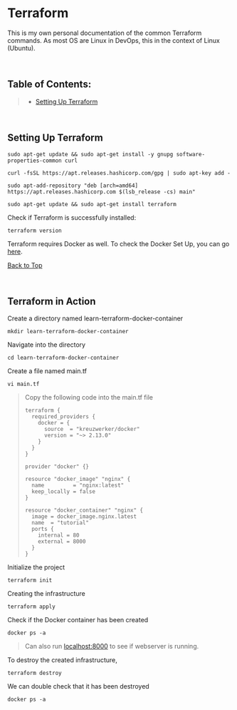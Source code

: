 # Terraform
This is my own personal documentation of the common Terraform commands.
As most OS are Linux in DevOps, this in the context of Linux (Ubuntu).

</br>

## Table of Contents:
> - [Setting Up Terraform](https://github.com/leeyawnz/DevSecOps/blob/main/Terraform/README.md#setting-up-terraform)

</br>

## Setting Up Terraform
```
sudo apt-get update && sudo apt-get install -y gnupg software-properties-common curl
```
```
curl -fsSL https://apt.releases.hashicorp.com/gpg | sudo apt-key add -
```
```
sudo apt-add-repository "deb [arch=amd64] https://apt.releases.hashicorp.com $(lsb_release -cs) main"
```
```
sudo apt-get update && sudo apt-get install terraform
```
Check if Terraform is successfully installed:
```
terraform version
```

Terraform requires Docker as well. To check the Docker Set Up, you can go [here](https://github.com/leeyawnz/DevSecOps/blob/main/Docker/README.md#setting-up-docker).

[Back to Top](https://github.com/leeyawnz/DevSecOps/blob/main/Terraform/README.md#table-of-contents)

</br>

## Terraform in Action
Create a directory named learn-terraform-docker-container
```
mkdir learn-terraform-docker-container
```
Navigate into the directory
```
cd learn-terraform-docker-container
```
Create a file named main.tf
```
vi main.tf
```
> Copy the following code into the main.tf file
> ```
> terraform {
>   required_providers {
>     docker = {
>       source  = "kreuzwerker/docker"
>       version = "~> 2.13.0"
>     }
>   }
> }
> 
> provider "docker" {}
>
> resource "docker_image" "nginx" {
>   name         = "nginx:latest"
>   keep_locally = false
> }
> 
> resource "docker_container" "nginx" {
>   image = docker_image.nginx.latest
>   name  = "tutorial"
>   ports {
>     internal = 80
>     external = 8000
>   }
> }
> ```
Initialize the project
```
terraform init
```
Creating the infrastructure
```
terraform apply
```
Check if the Docker container has been created
```
docker ps -a
```
> Can also run [localhost:8000](localhost:8000) to see if webserver is running.

To destroy the created infrastructure,
```
terraform destroy
```
We can double check that it has been destroyed
```
docker ps -a
```
